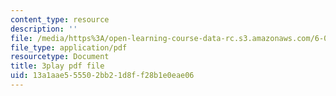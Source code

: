 ```yaml
---
content_type: resource
description: ''
file: /media/https%3A/open-learning-course-data-rc.s3.amazonaws.com/6-004-computation-structures-spring-2017/13a1aae555502bb21d8ff28b1e0eae06_wPwWtFMkxLo.pdf
file_type: application/pdf
resourcetype: Document
title: 3play pdf file
uid: 13a1aae5-5550-2bb2-1d8f-f28b1e0eae06
---
```

